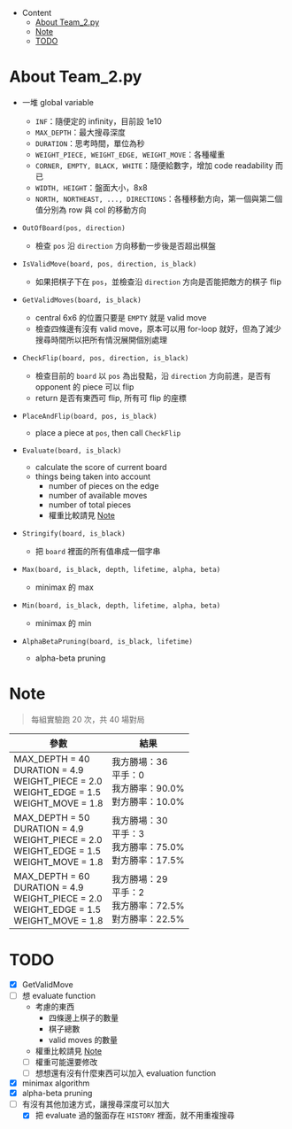- Content
  - [About Team_2.py](#About_Team_2.py)
  - [Note](#Note)
  - [TODO](#TODO)

# About Team_2.py

- 一堆 global variable
  - `INF`：隨便定的 infinity，目前設 1e10
  - `MAX_DEPTH`：最大搜尋深度
  - `DURATION`：思考時間，單位為秒
  - `WEIGHT_PIECE, WEIGHT_EDGE, WEIGHT_MOVE`：各種權重
  - `CORNER, EMPTY, BLACK, WHITE`：隨便給數字，增加 code readability 而已
  - `WIDTH, HEIGHT`：盤面大小，8x8
  - `NORTH, NORTHEAST, ..., DIRECTIONS`：各種移動方向，第一個與第二個值分別為 row 與 col 的移動方向

- `OutOfBoard(pos, direction)`
  - 檢查 `pos` 沿 `direction` 方向移動一步後是否超出棋盤

- `IsValidMove(board, pos, direction, is_black)`
  - 如果把棋子下在 `pos`，並檢查沿 `direction` 方向是否能把敵方的棋子 flip

- `GetValidMoves(board, is_black)`
  - central 6x6 的位置只要是 `EMPTY` 就是 valid move
  - 檢查四條邊有沒有 valid move，原本可以用 for-loop 就好，但為了減少搜尋時間所以把所有情況展開個別處理

- `CheckFlip(board, pos, direction, is_black)`
  - 檢查目前的 `board` 以 `pos` 為出發點，沿 `direction` 方向前進，是否有 opponent 的 piece 可以 flip
  - return 是否有東西可 flip, 所有可 flip 的座標

- `PlaceAndFlip(board, pos, is_black)`
  - place a piece at `pos`, then call `CheckFlip`

- `Evaluate(board, is_black)`
  - calculate the score of current board
  - things being taken into account
    - number of pieces on the edge
    - number of available moves
    - number of total pieces
    - 權重比較請見 [Note](#Note)

- `Stringify(board, is_black)`
  - 把 `board` 裡面的所有值串成一個字串

- `Max(board, is_black, depth, lifetime, alpha, beta)`
  - minimax 的 max

- `Min(board, is_black, depth, lifetime, alpha, beta)`
  - minimax 的 min

- `AlphaBetaPruning(board, is_black, lifetime)`
  - alpha-beta pruning

# Note

> 每組實驗跑 20 次，共 40 場對局

|參數|結果|
|-|-|
|MAX_DEPTH = 40<br/>DURATION = 4.9<br/>WEIGHT_PIECE = 2.0<br/>WEIGHT_EDGE = 1.5<br/>WEIGHT_MOVE = 1.8|我方勝場：36<br/>平手：0<br/>我方勝率：90.0%<br/>對方勝率：10.0%|
|MAX_DEPTH = 50<br/>DURATION = 4.9<br/>WEIGHT_PIECE = 2.0<br/>WEIGHT_EDGE = 1.5<br/>WEIGHT_MOVE = 1.8|我方勝場：30<br/>平手：3<br/>我方勝率：75.0%<br/>對方勝率：17.5%|
|MAX_DEPTH = 60<br/>DURATION = 4.9<br/>WEIGHT_PIECE = 2.0<br/>WEIGHT_EDGE = 1.5<br/>WEIGHT_MOVE = 1.8|我方勝場：29<br/>平手：2<br/>我方勝率：72.5%<br/>對方勝率：22.5%|

# TODO

- [x] GetValidMove
- [ ] 想 evaluate function
  - 考慮的東西
    - 四條邊上棋子的數量
    - 棋子總數
    - valid moves 的數量
  - 權重比較請見 [Note](#Note)
  - [ ] 權重可能還要修改
  - [ ] 想想還有沒有什麼東西可以加入 evaluation function
- [x] minimax algorithm
- [x] alpha-beta pruning
- [ ] 有沒有其他加速方式，讓搜尋深度可以加大
  - [x] 把 evaluate 過的盤面存在 `HISTORY` 裡面，就不用重複搜尋
